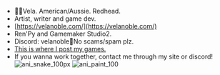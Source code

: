 - 🦘🦌Vela. American/Aussie. Redhead.
- Artist, writer and game dev.
- [https://velanoble.com/](https://velanoble.com/)
- Ren'Py and Gamemaker Studio2.
- Discord: velanoble🔑No scams/spam plz.
- [This is where I post my games.](https://velanoble.itch.io/)
- If you wanna work together, contact me through my site or discord!
![ani_snake_100px](https://user-images.githubusercontent.com/47091951/229734041-8b7d723c-0047-496d-aaf3-812b91f43a0a.gif)
![ani_paint_100](https://user-images.githubusercontent.com/47091951/229734266-0c9b4404-409a-45a3-bb66-06550b0df0c1.gif)
